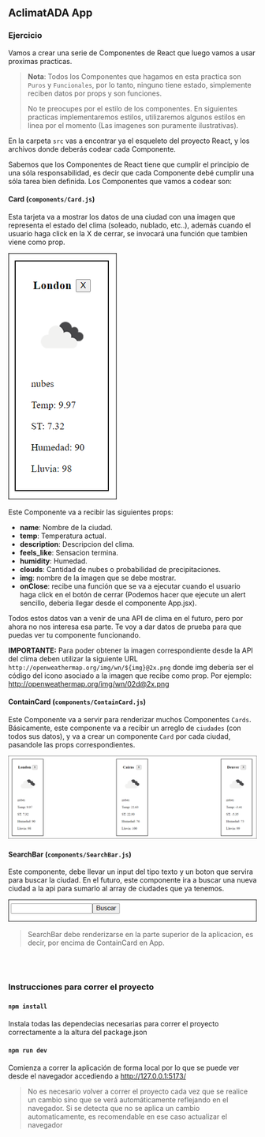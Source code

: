 ## AclimatADA App

### Ejercicio

Vamos a crear una serie de Componentes de React que luego vamos a usar proximas practicas.

> **Nota**: Todos los Componentes que hagamos en esta practica son `Puros` y `Funcionales`, por lo tanto, ninguno tiene estado, simplemente reciben datos por props y son funciones.
>
> No te preocupes por el estilo de los componentes. En siguientes practicas implementaremos estilos, utilizaremos algunos estilos en linea por el momento (Las imagenes son puramente ilustrativas).

En la carpeta `src` vas a encontrar ya el esqueleto del proyecto React, y los archivos donde deberás codear cada Componente.

Sabemos que los Componentes de React tiene que cumplir el principio de una sóla responsabilidad, es decir que cada Componente debé cumplir una sóla tarea bien definida. Los Componentes que vamos a codear son:

#### **Card (`components/Card.js`)**

Esta tarjeta va a mostrar los datos de una ciudad con una imagen que representa el estado del clima (soleado, nublado, etc..), además cuando el usuario haga click en la X de cerrar, se invocará una función que tambien viene como prop.

![](./img/Card.png)

Este Componente va a recibir las siguientes props:

- **name**: Nombre de la ciudad.
- **temp**: Temperatura actual.
- **description**: Descripcion del clima.
- **feels_like**: Sensacion termina.
- **humidity**: Humedad.
- **clouds**: Cantidad de nubes o probabilidad de precipitaciones.
- **img**: nombre de la imagen que se debe mostrar.
- **onClose**: recibe una función que se va a ejecutar cuando el usuario haga click en el botón de cerrar (Podemos hacer que ejecute un alert sencillo, deberia llegar desde el componente App.jsx).

Todos estos datos van a venir de una API de clima en el futuro, pero por ahora no nos interesa esa parte. Te voy a dar datos de prueba para que puedas ver tu componente funcionando.

**IMPORTANTE:** Para poder obtener la imagen correspondiente desde la API del clima deben utilizar la siguiente URL `http://openweathermap.org/img/wn/${img}@2x.png` donde img debería ser el código del icono asociado a la imagen que recibe como prop. Por ejemplo: http://openweathermap.org/img/wn/02d@2x.png

#### **ContainCard (`components/ContainCard.js`)**

Este Componente va a servir para renderizar muchos Componentes `Cards`. Básicamente, este componente va a recibir un arreglo de `ciudades` (con todos sus datos), y va a crear un componente `Card` por cada ciudad, pasandole las props correspondientes.

![](./img/ContainCards.png)

#### **SearchBar (`components/SearchBar.js`)**

Este componente, debe llevar un input del tipo texto y un boton que servira para buscar la ciudad.
En el futuro, este componente ira a buscar una nueva ciudad a la api para sumarlo al array de ciudades que ya tenemos.

![](./img/SearchBar.png)

> SearchBar debe renderizarse en la parte superior de la aplicacion, es decir, por encima de ContainCard en App.

<br><br>

### Instrucciones para correr el proyecto

#### `npm install`

Instala todas las dependecias necesarias para correr el proyecto correctamente a la altura del package.json

#### `npm run dev`

Comienza a correr la aplicación de forma local por lo que se puede ver desde el navegador accediendo a
http://127.0.0.1:5173/

> No es necesario volver a correr el proyecto cada vez que se realice un cambio sino que se verá automáticamente reflejando en el navegador. Si se detecta que no se aplica un cambio automaticamente, es recomendable en ese caso actualizar el navegador
